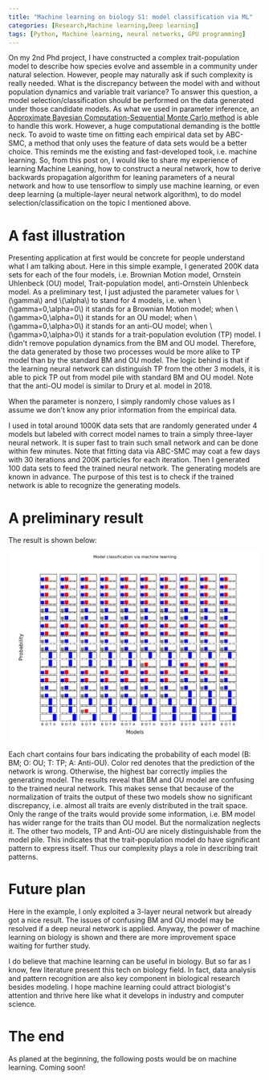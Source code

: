 ```yaml
---
title: "Machine learning on biology S1: model classification via ML"
categories: [Research,Machine learning,Deep learning]
tags: [Python, Machine learning, neural networks, GPU programming]
---
```


On my 2nd Phd project, I have constructed a complex trait-population model to describe how species evolve and assemble in a community under natural selection. However, people may naturally ask if such complexity is really needed. What is the discrepancy between the model with and without population dynamics and variable trait variance? To answer this question, a model selection/classification should be performed on the data generated under those candidate models. As what we used in parameter inference, an [Approximate Bayesian Computation-Sequential Monte Carlo method](https://xl0418.github.io/2018/11/30/2018-11-30-SMCplots/) is able to handle this work. However, a huge computational demanding is the bottle neck.  To avoid to waste time on fitting each empirical data set by ABC-SMC, a method that only uses the feature of data sets would be a better choice. This reminds me the existing and fast-developed took, i.e. machine learning. So, from this post on, I would like to share my experience of learning Machine Leaning, how to construct a neural network, how to derive backwards propagation algorithm for leaning parameters of a neural network and how to use tensorflow to simply use machine learning, or even deep learning (a multiple-layer neural network algorithm), to do model selection/classification on the topic I mentioned above. 

<!--more-->
 
# A fast illustration

Presenting application at first would be concrete for people understand what I am talking about. Here in this simple example, I generated 200K data sets for each of the four models, i.e. Brownian Motion model, Ornstein Uhlenbeck (OU) model, Trait-population model, anti-Ornstein Uhlenbeck model. As a preliminary test, I just adjusted the parameter values for \\(\\gamma\\) and \\(\\alpha\\) to stand for 4 models, i.e. when \\(\\gamma=0,\\alpha=0\\) it stands for a Brownian Motion model; when \\(\\gamma>0,\\alpha=0\\) it stands for an OU model; when \\(\\gamma=0,\\alpha>0\\) it stands for an anti-OU model; when \\(\\gamma>0,\\alpha>0\\) it stands for a trait-population evolution (TP) model. I didn't remove population dynamics from the BM and OU model. Therefore, the data generated by those two processes would be more alike to TP model than by the standard BM and OU model. The logic behind is that if the learning neural network can distinguish TP from the other 3 models, it is able to pick TP out from model pile with standard BM and OU model. Note that the anti-OU model is similar to Drury et al. model in 2018. 

When the parameter is nonzero, I simply randomly chose values as I assume we don't know any prior information from the empirical data. 

I used in total around 1000K data sets that are randomly generated under 4 models but labeled with correct model names to train a simply three-layer neural network. It is super fast to train such small network and can be done within few minutes. Note that fitting data via ABC-SMC may coat a few days with 30 iterations and 200K particles for each iteration. Then I generated 100 data sets to feed the trained neural network. The generating models are known in advance. The purpose of this test is to check if the trained network is able to recognize the generating models. 

# A preliminary result

The result is shown below:

![fig](2019-02-01-Machinelearningseries1/modelselection1.png)   

Each chart contains four bars indicating the probability of each model (B: BM; O: OU; T: TP; A: Anti-OU). Color red denotes that the prediction of the network is wrong. Otherwise, the highest bar correctly implies the generating model. The results reveal that BM and OU model are confusing to the trained neural network. This makes sense that because of the normalization of traits the output of these two models show no significant discrepancy, i.e. almost all traits are evenly distributed in the trait space. Only the range of the traits would provide some information, i.e. BM model has wider range for the traits than OU model. But the normalization neglects it. The other two models, TP and Anti-OU are nicely distinguishable from the model pile. This indicates that the trait-population model do have significant pattern to express itself. Thus our complexity plays a role in describing trait patterns. 

# Future plan

Here in the example, I only exploited a 3-layer neural network but already got a nice result. The issues of confusing BM and OU model may be resolved if a deep neural network is applied. Anyway, the power of machine learning on biology is shown and there are more improvement space waiting for further study.

I do believe that machine learning can be useful in biology. But so far as I know, few literature present this tech on biology field. In fact, data analysis and pattern recognition are also key component in biological research besides modeling. I hope machine learning could attract biologist's attention and thrive here like what it develops in industry and computer science.

# The end

As planed at the beginning, the following posts would be on machine learning. Coming soon!

